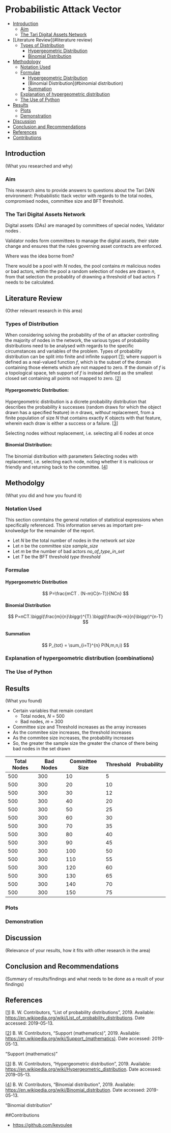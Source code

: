 # Probabilistic Attack Vector

- [Introduction](#introduction)
	- [Aim](#aim)
	- [The Tari Digital Assets Network](#the-tari-digital-assets-network)  
- [Literature Review](#literature review)
	- [Types of Distribution](#types-of-distribution)
		- [Hypergeometric Distribution](#hypergeometric-distribution)
		- [Binomial Distribution](#binomial-distribution)
- [Methodology](#methodology)
	- [Notation Used](#notation-used)
	- [Formulae](#formulae)
		- [Hypergeometric Distribution](#hypergeometric-distribution)
		- [Binomial Distribution](#binomial distribution)
		- [Summation](#summation)
	- [Explanation of hypergeometric distribution ](#combinations)
	- [The Use of Python](#the-use-of-python)
- [Results](#results)
	- [Plots](#plots) 
	- [Demonstration](#demonstration)
- [Discussion](#discussion) 
- [Conclusion and Recommendations](#conclusions-and-recommendations)
- [References](#references)
- [Contributions](#contributors) 

## Introduction
(What you researched and why)

### Aim 
This research aims to provide answers to questions about the Tari DAN environment: Probabilistic ttack vector with regards to the total nodes, compromised nodes, committee size and BFT threshold.

### The Tari Digital Assets Network 
Digital assets (DAs) are managed by committees of special nodes, Validator nodes . 

Validator nodes form committees to manage the digital assets, their state change and ensures that the rules governing asset contracts are enforced. 

Where was the idea borne from? 

There would be a pool with *N* nodes, the pool contains *m* malicious nodes or bad actors,  within the pool a random selection of nodes are drawn *n*, from that selection the probablity of drawning a threshold of bad actors *T* needs to be calculated.  

## Literature Review 
(Other relevant research in this area)

### Types of Distribution 

When considering solving the probability of the of an attacker controlling the majority of nodes in the network, the various types of probability distributions need to be analysed with regards to the specific circumstances and variables of the problem. Types of probability distribution can be split into finite and infinite support [[1]]; where support is defined as a real-valued function *f*, which is the subset of the domain containing those elemets which are not mapped to zero. If the domain of *f* is a topological space, teh support of *f* is instead defined as the smallest closed set containing all points not mapped to zero. [[2]] 

#### Hypergeometric Distribution:

Hypergeometric distribution is a dicrete probability distribution that describes the probability *k* successes (random draws for which the object drawn has a specified feature) in *n* draws, *without* replacement, from a finite population of  size *N* that contains exactly *K* objects with that feature, wherein each draw is either a success or a failure. [[3]]

Selecting nodes without replacement, i.e. selecting all 6 nodes at once

#### Binomial Distribution:

The binomial distribution with parameters Selecting nodes with replacement, i.e. selecting each node, noting whether it is malicious or friendly and returning back to the committee. [[4]]

## Methodolgy 
(What you did and how you found it)

### Notation Used  

This section conmtains the general notation of statistical expressions when specifically referenced. This information serves as important pre-knolwedge for the remainder of the report. 

- Let $N$ be the total number of nodes in the network *set size* 
- Let $n$ be the committee size *sample_size*
- Let $m$ be the number of bad actors *no_of_type_in_set*
- Let $T$ be the BFT threshold *type threshold*

### Formulae

#### Hypergeometric Distribution 

$$
P=\frac{mCT . (N-m)C(n-T)}{NCn}
$$

#### Binomial Distribution  

$$
P=nCT.\biggl(\frac{m}{n}\biggr)^{T}.\biggl(\frac{N-m}{n}\biggr)^{n-T}
$$

#### Summation 

$$
P_{tot} = \sum_{i=T}^{n} P(N,m,n,i)
$$

### Explanation of hypergeometric distribution (combinations)

### The Use of Python 

## Results 
(What you found)

- Certain variables that remain constant 
	- Total nodes, *N* = 500 
	- Bad nodes, *m* = 300 
- Committee size and Threshold increases as the array increases 
- As the commitee size increases, the threshold increases  
- As the commitee size increases, the probability increases 
- So, the greater the sample size the greater the chance of there being bad nodes in the set drawn 

| Total Nodes | Bad Nodes | Committee Size | Threshold | Probability |
| ----------- | --------- | -------------- | --------- | ----------- |
| 500         | 300       | 10             | 5         |             |
| 500         | 300       | 20             | 10        |             |
| 500         | 300       | 30             | 12        |             |
| 500         | 300       | 40             | 20        |             |
| 500         | 300       | 50             | 25        |             |
| 500         | 300       | 60             | 30        |             |
| 500         | 300       | 70             | 35        |             |
| 500         | 300       | 80             | 40        |             |
| 500         | 300       | 90             | 45        |             |
| 500         | 300       | 100            | 50        |             |
| 500         | 300       | 110            | 55        |             |
| 500         | 300       | 120            | 60        |             |
| 500         | 300       | 130            | 65        |             |
| 500         | 300       | 140            | 70        |             |
| 500         | 300       | 150            | 75        |             |



### Plots 

### Demonstration 

## Discussion 
(Relevance of your results, how it fits with other research in the area)

## Conclusion and Recommendations
(Summary of results/findings and what needs to be done as a reuslt of your findings)

## References

[[1]] B. W. Contributors, “List of probability distributions”, 2019. Available: <https://en.wikipedia.org/wiki/List_of_probability_distributions>. 
Date accessed: 2019-05-13. 

[1]: https://en.wikipedia.org/wiki/List_of_probability_distributions
"List of probability distributions"

[[2]] B. W. Contributors, “Support (mathematics)”, 2019. Available: <https://en.wikipedia.org/wiki/Support_(mathematics)>. 
Date accessed: 2019-05-13. 

[2]: https://en.wikipedia.org/wiki/Support_(mathematics)
“Support (mathematics)”

[[3]] B. W. Contributors, “Hypergeometric distribution”, 2019. Available: <https://en.wikipedia.org/wiki/Hypergeometric_distribution>. 
Date accessed: 2019-05-13. 

[3]: https://en.wikipedia.org/wiki/Hypergeometric_distribution
"Hypergeometric distribution"

[[4]] B. W. Contributors, “Binomial distribution", 2019. Available: <https://en.wikipedia.org/wiki/Binomial_distribution>. 
Date accessed: 2019-05-13. 

[4]: https://en.wikipedia.org/wiki/Binomial_distribution
“Binomial distribution"

##Contributions

- <https://github.com/kevoulee>